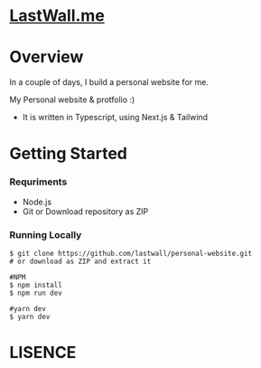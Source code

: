 # [LastWall.me](https://LastWall.me)

# Overview

In a couple of days, I build a personal website for me. 

My Personal website & protfolio :)
 - It is written in Typescript, using Next.js & Tailwind



# Getting Started

### Requriments

- Node.js
- Git or Download repository as ZIP

### Running Locally

```shell
$ git clone https://github.com/lastwall/personal-website.git
# or download as ZIP and extract it

#NPM
$ npm install
$ npm run dev

#yarn dev
$ yarn dev
```

# LISENCE

